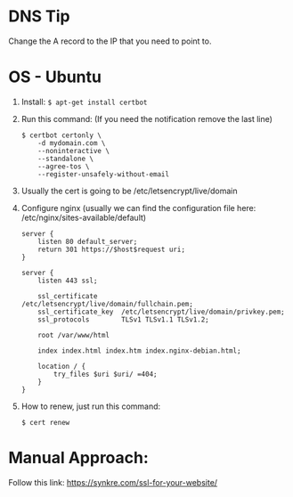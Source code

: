 # DNS Tip

Change the A record to the IP that you need to point to.

# OS - Ubuntu

1. Install: 
    ```$ apt-get install certbot```
2. Run this command: (If you need the notification remove the last line)
    ```
    $ certbot certonly \
        -d mydomain.com \
        --noninteractive \
        --standalone \
        --agree-tos \
        --register-unsafely-without-email 
    ```

3. Usually the cert is going to be /etc/letsencrypt/live/domain

4. Configure nginx (usually we can find the configuration file here: /etc/nginx/sites-available/default)
    ```
    server {
        listen 80 default_server;
        return 301 https://$host$request uri;
    }
    
    server {
        listen 443 ssl;
        
        ssl_certificate      /etc/letsencrypt/live/domain/fullchain.pem;
        ssl_certificate_key  /etc/letsencrypt/live/domain/privkey.pem;
        ssl_protocols        TLSv1 TLSv1.1 TLSv1.2;

        root /var/www/html

        index index.html index.htm index.nginx-debian.html;

        location / {
            try_files $uri $uri/ =404;
        }
    }
    ```

5. How to renew, just run this command:
    ```
    $ cert renew
    ```

# Manual Approach:

Follow this link: https://synkre.com/ssl-for-your-website/



    





